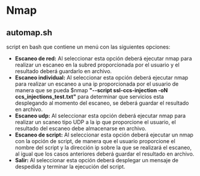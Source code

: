 # Nmap

## automap.sh<br>
script en bash que contiene un menú con las siguientes opciones:
- **Escaneo de red:** Al seleccionar esta opción deberá ejecutar nmap para realizar un
escaneo en la subred proporcionada por el usuario y el resultado deberá guardarlo
en archivo.
- **Escaneo individual:** Al seleccionar esta opción deberá ejecutar nmap para realizar
un escaneo a una ip proporcionada por el usuario de manera que se pueda
$nmap **"--script ssl-ccs-injection <ip victima> -oN ccs_injections_test.txt"** para
determinar que servicios esta desplegando al momento del escaneo, se deberá
guardar el resultado en archivo.
- **Escaneo udp:** Al seleccionar esta opción deberá ejecutar nmap para realizar un
scaneo tipo UDP a la ip que proporcione el usuario, el resultado del escaneo debe
almacenarse en archivo.
- **Escaneo de script:** Al seleccionar esta opción deberá ejecutar un nmap con la
opción de script, de manera que el usuario proporcione el nombre del script y la
dirección ip sobre la que se realizará el escaneo, al igual que los casos anteriores
deberá guardar el resultado en archivo.
- **Salir:** Al seleccionar esta opción deberá desplegar un mensaje de despedida y
terminar la ejecución del script. 
